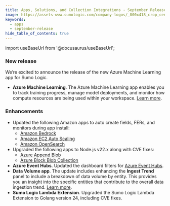 ```yaml
---
title: Apps, Solutions, and Collection Integrations - September Release 
image: https://assets-www.sumologic.com/company-logos/_800x418_crop_center-center_82_none/SumoLogic_Preview_600x600.jpg?mtime=1617040082
keywords:
  - apps
  - september-release
hide_table_of_contents: true    
---
```


import useBaseUrl from '@docusaurus/useBaseUrl';

### New release

We’re excited to announce the release of the new Azure Machine Learning app for Sumo Logic.

- **Azure Machine Learning**. The Azure Machine Learning app enables you to track training progress, manage model deployments, and monitor how compute resources are being used within your workspace. [Learn more](/docs/integrations/microsoft-azure/azure-machine-learning/).

### Enhancements

* Updated the following Amazon apps to auto create fields, FERs, and monitors during app install:
    * [Amazon Bedrock](/docs/integrations/amazon-aws/amazon-bedrock)
    * [Amazon EC2 Auto Scaling](/docs/integrations/amazon-aws/amazon-ec2-auto-scaling/) 
    * [Amazon OpenSearch](/docs/integrations/amazon-aws/amazon-opensearch/)
* Upgraded the following apps to Node.js v22.x along with CVE fixes:
    * [Azure Append Blob](/docs/send-data/collect-from-other-data-sources/azure-blob-storage/append-blob/)
    * [Azure Block Blob Collection](/docs/send-data/collect-from-other-data-sources/azure-blob-storage/block-blob/)
* **Azure Event Hubs**. Updated the dashboard filters for [Azure Event Hubs](/docs/integrations/microsoft-azure/azure-event-hubs/#viewing-the-azure-event-hubs-dashboards).
* **Data Volume app**. The update includes enhancing the **Ingest Trend** panel to include a breakdown of data volume by entity. This provides you an insight into the specific entities that contribute to the overall data ingestion trend. [Learn more](/docs/integrations/sumo-apps/data-volume/).
* **Sumo Logic Lambda Extension**. Upgraded the Sumo Logic Lambda Extension to Golang version 24, including CVE fixes.